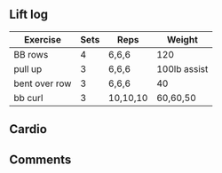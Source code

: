## Lift log
| Exercise | Sets | Reps | Weight |
|----------|------|------|--------|
| BB rows |  4   | 6,6,6|  120    |
| pull up |  3  | 6,6,6|   100lb assist |
| bent over row  |  3   | 6,6,6| 40 |
| bb curl  |  3   | 10,10,10  |   60,60,50  |

## Cardio


## Comments

